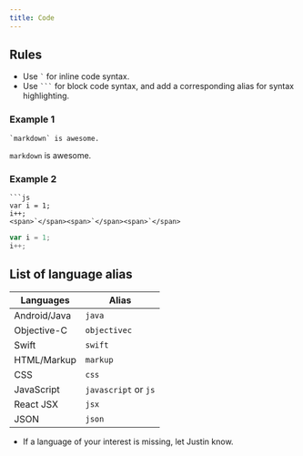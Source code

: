 ```yaml
---
title: Code
---
```


## Rules

* Use <code>\`</code> for inline code syntax.
* Use <code>\`\`\`</code> for block code syntax, and add a corresponding alias for syntax highlighting.

### Example 1

```
`markdown` is awesome.
```

`markdown` is awesome.

### Example 2

```
```js
var i = 1;
i++;
<span>`</span><span>`</span><span>`</span>
```

```javascript
var i = 1;
i++;

```

## List of language alias

Languages | Alias
-----|-----
Android/Java | `java`
Objective-C | `objectivec`
Swift | `swift`
HTML/Markup | `markup`
CSS | `css`
JavaScript | `javascript` or `js`
React JSX | `jsx`
JSON | `json`

* If a language of your interest is missing, let Justin know.
